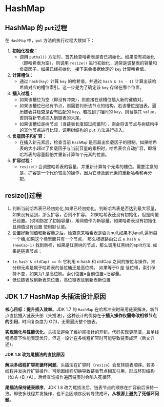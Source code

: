 # HashMap

## HashMap 的 `put`过程

在 `HashMap` 中，`put` 方法的执行过程大致如下：

1. **初始化检查：**
   * 调用 `putVal()` 方法时，首先检查哈希表是否已初始化。如果没有初始化（即哈希表为空），则调用 `resize()` 进行初始化，通常是调整表的容量和负载因子。如果已经初始化，接下来会根据给定的 `key` 计算哈希值。
2. **计算槽位：**
   * 通过 `hash(key)` 计算 `key` 的哈希值，并通过 `hash & (n - 1)` 计算出该哈希值对应的槽位索引。这一步是为了确定该 `key` 存储在哪个位置。
3. **插入过程：**
   * 如果该槽位为空（即没有冲突），则直接在该槽位插入新的键值对。
   * 如果该槽位已经有节点，则需要判断该节点的结构。若该槽位是链表，遍历链表并检查是否有匹配的 `key`。若找到了相同的 `key`，则替换其 `value`，否则将新节点插入到链表的末尾。
   * 如果该槽位是树节点（当链表长度超过阈值时），则会将该节点与树结构中的其他节点进行比较，调用树结构的 `put` 方法进行插入。
4. **负载因子和扩容：**
   * 在插入新元素后，检查当前 `HashMap` 是否超出负载因子的限制。如果哈希表的大小超过了负载因子与当前容量的乘积时，哈希表会自动扩容，即将哈希表的容量翻倍并重新计算每个元素的位置。
5. **扩容过程：**
   * `resize()` 会调整哈希表的容量，并重新计算每个元素的槽位。需要注意的是，扩容是一个代价较高的操作，因为它涉及到元素的重新哈希和再分配。

## resize()过程 

1. 判断当前哈希表已经初始化,如果已经初始化，判断哈希表是否达到最大容量，如果没有达到，那么扩容，否则不扩容。
   如果哈希表还没有初始化，但是阈值已设置。(说明指定了初始容量)，用阈值作为新容量。如果哈希表没有初始化且阈值没有设置
   使用默认值。
2. 设置好新阈值和新容量之后，检查原来哈希表是否为null,如果不为null,遍历每一个桶,如果这个桶里面只有一个节点，
   那么根据路由公式 `e.hash & (newCap-1)` 找到新桶，如果是红黑树的节点，那么调用红黑树的spilt方法.
   如果是链表节点：

- `(e.hash & oldCap) == 0`: 它利用 e.hash 和 oldCap 之间的按位与操作，来分辨元素是属于哈希表的低位桶还是高位桶。
  如果等于0 是 低位桶，索引保持不变，如果为1 是高位桶。索引位置=当前位置+旧容量。
- 低位链表放到新表原位置，高位链表放到新表新位置

## JDK 1.7 HashMap 头插法设计原因


**核心目标：提升插入效率**。JDK 1.7 的 `HashMap` 在哈希冲突时采用链表解决，新节点直接插入链表头部（头插法）。这种设计的优势在于**插入操作仅需修改相邻节点的引用**，时间复杂度为 O(1)，无需遍历整个链表。

**实现简化与性能优化**。头插法避免了维护尾指针的开销，代码实现更简洁，且单线程场景下性能表现优异。但这一设计在多线程扩容时可能导致链表成环（后文详述）。

**JDK 1.8 改为尾插法的直接原因**

**解决多线程扩容死循环问题**。头插法在扩容时（`resize`）会反转链表顺序。若多线程并发执行扩容操作，可能因线程切换导致链表节点相互引用，形成环形结构（如 A→B→A）。后续查询操作遍历链表时会陷入死循环。

**尾插法保持链表顺序**。JDK 1.8 改为尾插法后，链表节点的顺序在扩容前后保持一致。即使多线程并发操作，也不会因顺序反转导致成环，**从根源上避免了死循环问题**。
